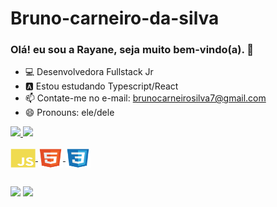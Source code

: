 # Bruno-carneiro-da-silva

### Olá! eu sou a Rayane, seja muito bem-vindo(a). 👋

- 💻 Desenvolvedora Fullstack Jr
- 🅰️ Estou estudando Typescript/React
- 📫 Contate-me no e-mail: brunocarneirosilva7@gmail.com
- 😄 Pronouns: ele/dele

<div>
  <a href="https://github.com/rayane-araujo">
  <img height="180em" src="https://github-readme-stats.vercel.app/api?username=rayane-araujo&show_icons=true&theme=radical&include_all_commits=false&count_private=true"/>
  <img height="180em" src="https://github-readme-stats.vercel.app/api/top-langs/?username=rayane-araujo&layout=compact&langs_count=6&theme=radical"/>
</div>

  
  <div style="display: inline_block"><br>
    <img align="center" alt="Bruno-Js" height="30" width="40" src="https://raw.githubusercontent.com/devicons/devicon/master/icons/javascript/javascript-plain.svg">
    <img align="center" alt="Bruno-HTML" height="30" width="40" src="https://raw.githubusercontent.com/devicons/devicon/master/icons/html5/html5-original.svg">
    <img align="center" alt="Bruno-CSS" height="30" width="40" src="https://raw.githubusercontent.com/devicons/devicon/master/icons/css3/css3-original.svg">
  </div>
  
  ##
  
  <div>
    <a href = "https://wa.me/5519982473543" target:"_blank"><img src="https://img.shields.io/badge/WhatsApp-25D366?style=for-the-badge&logo=whatsapp&logoColor=white" target:"_blank"></a>
    <a href="https://www.linkedin.com/in/bruno-da-silva-041063174/" target:"_blank"><img src="https://img.shields.io/badge/-LinkedIn-%230077B5?style=for-the-badge&logo=linkedin&logoColor=white" target:"_blank"></a> 
  </div>
  
  
